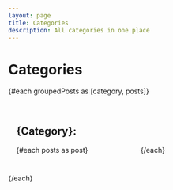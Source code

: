 ```yaml
---
layout: page
title: Categories
description: All categories in one place
---
```


<script context="module">
  export const load = async ({ stuff }) => {
    const { posts } = stuff;

    // https://dmitripavlutin.com/javascript-array-group/
    const groupByCategory = posts.reduce((group, post) => {
      const { categories } = post;
      for (let category of categories) {
        group[category] = group[category] ?? [];
        group[category].push(post);
      }
      return group;
    }, {});

    const groupedPosts = Object.entries(groupByCategory);

    return {
      props: {
        groupedPosts,
      },
    };
  };
</script>


<script>
  import PostItem from "$lib/components/PostItem.svelte";
  export let groupedPosts;
</script>

<h1>Categories</h1>

{#each groupedPosts as [category, posts]}

  <div class="category-container">
    <h2>{category}:</h2>
    <div class="grid">
      {#each posts as post}
        <PostItem {post} />
      {/each}
    </div>
  </div>
{/each}

<style>
  .category-container {
    border: 1px solid var(--bg-light);
    padding: 1rem;
    margin-bottom: 1.5rem;
  }
  .grid {
    display: grid;
    grid-template-columns: 1fr 1fr;
    grid-gap: 2rem;
  }
  h2 {
    text-transform: capitalize;
  }

  @media screen and (max-width: 600px) {
    .grid {
      grid-template-columns: 1fr;
    }
  }
</style>
